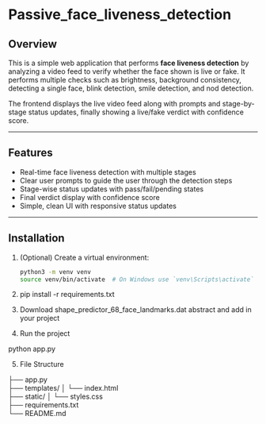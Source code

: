 # Passive_face_liveness_detection

## Overview
This is a simple web application that performs **face liveness detection** by analyzing a video feed to verify whether the face shown is live or fake. It performs multiple checks such as brightness, background consistency, detecting a single face, blink detection, smile detection, and nod detection.

The frontend displays the live video feed along with prompts and stage-by-stage status updates, finally showing a live/fake verdict with confidence score.

---

## Features
- Real-time face liveness detection with multiple stages  
- Clear user prompts to guide the user through the detection steps  
- Stage-wise status updates with pass/fail/pending states  
- Final verdict display with confidence score  
- Simple, clean UI with responsive status updates

---

## Installation

1. (Optional) Create a virtual environment:
   ```bash
   python3 -m venv venv
   source venv/bin/activate  # On Windows use `venv\Scripts\activate`

2. pip install -r requirements.txt

3. Download shape_predictor_68_face_landmarks.dat
   abstract and add in your project

4. Run the project

python app.py

5. File Structure

├── app.py               
├── templates/
│   └── index.html      
├── static/
│   └── styles.css    
├── requirements.txt     
└── README.md           
